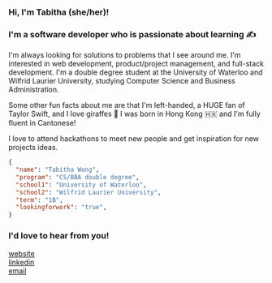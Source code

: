 ### Hi, I'm Tabitha (she/her)! 

### I'm a software developer who is passionate about learning ✍️ 

I'm always looking for solutions to problems that I see around me. I'm interested in web development, product/project management, and full-stack development. I'm a double degree student at the University of Waterloo and Wilfrid Laurier University, studying Computer Science and Business Administration.

Some other fun facts about me are that I'm left-handed, a HUGE fan of Taylor Swift, and I love giraffes 🦒 
I was born in Hong Kong 🇭🇰 and I'm fully fluent in Cantonese!

I love to attend hackathons to meet new people and get inspiration for new projects ideas.

```json
{
  "name": "Tabitha Wong",
  "program": "CS/BBA double degree",
  "school1": "University of Waterloo",
  "school2": "Wilfrid Laurier University",
  "term": "1B",
  "lookingforwork": "true",
}
```

### I'd love to hear from you!
[website](http://tabithawong.me)\
[linkedin](https://www.linkedin.com/in/tabitha-wong/)\
[email](mailto:tabi159w@gmail.com)

<!--
**tabithawong/tabithawong** is a ✨ _special_ ✨ repository because its `README.md` (this file) appears on your GitHub profile.

Here are some ideas to get you started:

- 🔭 I’m currently working on ...
- 🌱 I’m currently learning ...
- 👯 I’m looking to collaborate on ...
- 🤔 I’m looking for help with ...
- 💬 Ask me about ...
- 📫 How to reach me: ...
- 😄 Pronouns: ...
- ⚡ Fun fact: ...
-->

